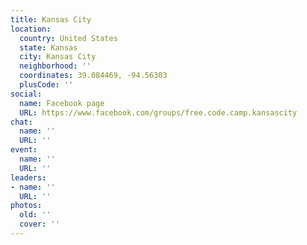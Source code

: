 ```yaml
---
title: Kansas City
location:
  country: United States
  state: Kansas
  city: Kansas City
  neighborhood: ''
  coordinates: 39.084469, -94.56303
  plusCode: ''
social:
  name: Facebook page
  URL: https://www.facebook.com/groups/free.code.camp.kansascity
chat:
  name: ''
  URL: ''
event:
  name: ''
  URL: ''
leaders:
- name: ''
  URL: ''
photos:
  old: ''
  cover: ''
---
```

